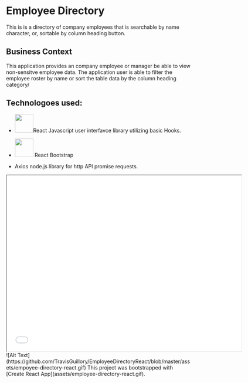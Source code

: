 # Employee Directory

This is is a directory of company employees that is searchable by name character, or, sortable by column heading button. 

## Business Context

This application provides an company employee or manager be able to view non-sensitve employee data. The application user is able to filter the employee roster by name or sort the table data by the column heading category/ 

## Technologoes used:
* <img src="https://upload.wikimedia.org/wikipedia/commons/thumb/a/a7/React-icon.svg/1280px-React-icon.svg.png" width=50px height=auto>React Javascript user interfavce library utilizing basic Hooks. 


* <img src="https://encrypted-tbn0.gstatic.com/images?q=tbn%3AANd9GcTzGxyvwAPXQwTMado_3FgMdevhrw_UAzD2bYIH2h891TbqTXPO&usqp=CAU" width=50px height=auto> React Bootstrap

* Axios node.js library for http API promise requests. 




<iframe src="assets/empoyee-directory-react.gif" width="640" height="480"></iframe>
![Alt Text](https://github.com/TravisGuillory/EmployeeDirectoryReact/blob/master/assets/empoyee-directory-react.gif)
This project was bootstrapped with [Create React App](assets/employee-directory-react.gif).



